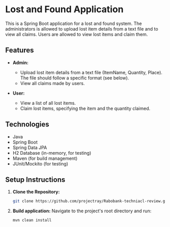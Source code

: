 # Lost and Found Application

This is a Spring Boot application for a lost and found system.  The administrators is allowed to upload lost item details from a text file and to view all claims. Users are allowed to view lost items and claim them.

## Features

* **Admin:**
    * Upload lost item details from a text file (ItemName, Quantity, Place).  The file should follow a specific format (see below).
    * View all claims made by users.

* **User:**
    * View a list of all lost items.
    * Claim lost items, specifying the item and the quantity claimed.

## Technologies

* Java
* Spring Boot
* Spring Data JPA
* H2 Database (in-memory, for testing)
* Maven (for build management)
* JUnit/Mockito (for testing)

## Setup Instructions

1. **Clone the Repository:**
   ```bash
   git clone https://github.com/projectray/Rabobank-techniacl-review.git
2. **Build application:**
   Navigate to the project's root directory and run:
   ```bash
   mvn clean install
   
